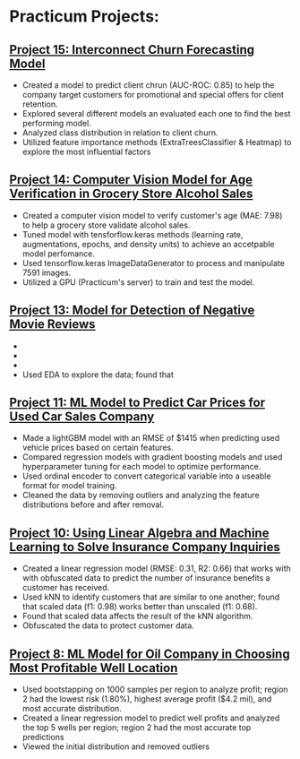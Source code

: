 # Practicum Projects:

## [Project 15: Interconnect Churn Forecasting Model](https://github.com/mnug1996/Project-15-Interconnect-Churn-Forecasting-Model)

- Created a model to predict client chrun (AUC-ROC: 0.85) to help the company target customers for promotional and special offers for client retention.
- Explored several different models an evaluated each one to find the best performing model.
- Analyzed class distribution in relation to client churn.
- Utilized feature importance methods (ExtraTreesClassifier & Heatmap) to explore the most influential factors

## [Project 14: Computer Vision Model for Age Verification in Grocery Store Alcohol Sales](https://github.com/mnug1996/Project-14-Computer-Vision-Model-for-Age-Verification-in-Grocery-Store-Alcohol-Sales)

- Created a computer vision model to verify customer's age (MAE: 7.98) to help a grocery store validate alcohol sales.
- Tuned model with tensforflow.keras methods (learning rate, augmentations, epochs, and density units) to achieve an accetpable model perfomance.
- Used tensorflow.keras ImageDataGenerator to process and manipulate 7591 images.
- Utilized a GPU (Practicum's server) to train and test the model.

## [Project 13: Model for Detection of Negative Movie Reviews](https://github.com/mnug1996/Project-13-Model-for-Negative-Movie-Review-Detection)

- 
-
-
- Used EDA to explore the data; found that 
## [Project 11: ML Model to Predict Car Prices for Used Car Sales Company](https://github.com/mnug1996/Project-11-ML-Model-to-Predict-Car-Prices-for-Used-Car-Sales-Company)

- Made a lightGBM model with an RMSE of $1415 when predicting used vehicle prices based on certain features.
- Compared regression models with gradient boosting models and used hyperparameter tuning for each model to optimize performance.
- Used ordinal encoder to convert categorical variable into a useable format for model training.
- Cleaned the data by removing outliers and analyzing the feature distributions before and after removal.
  
## [Project 10: Using Linear Algebra and Machine Learning to Solve Insurance Company Inquiries](https://github.com/mnug1996/Project-10-ML-Model-for-Insurance-Company-Inquiries)

- Created a linear regression model (RMSE: 0.31, R2: 0.66) that works with with obfuscated data to predict the number of insurance benefits a customer has received.
- Used kNN to identify customers that are similar to one another; found that scaled data (f1: 0.98) works better than unscaled (f1: 0.68).
- Found that scaled data affects the result of the kNN algorithm.
- Obfuscated the data to protect customer data.
  
## [Project 8: ML Model for Oil Company in Choosing Most Profitable Well Location](https://github.com/mnug1996/Project-8-ML-Model-for-Oil-Company-in-Choosing-Most-Profitable-Well-Location)

- Used bootstapping on 1000 samples per region to analyze profit; region 2 had the lowest risk (1.80%), highest average profit ($4.2 mil), and most accurate distribution.
- Created a linear regression model to predict well profits and analyzed the top 5 wells per region; region 2 had the most accurate top predictions
- Viewed the initial distribution and removed outliers
<!--
**mnug1996/mnug1996** is a ✨ _special_ ✨ repository because its `README.md` (this file) appears on your GitHub profile.
